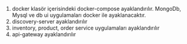 1) docker klasör içerisindeki docker-compose ayaklandırılır. MongoDb, Mysql ve db ui uygulamaları docker ile ayaklanacaktır.
2) discovery-server ayaklandırılır
3) inventory, product, order service uygulamaları ayaklandırılır
4) api-gateway ayaklandırılır